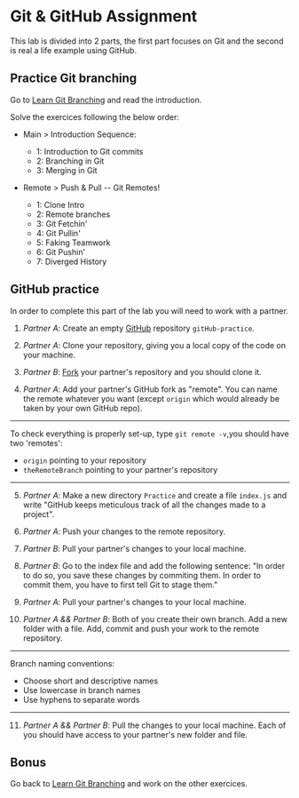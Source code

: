 # Git & GitHub Assignment

This lab is divided into 2 parts, the first part focuses on Git and the second is real a life example using GitHub. 

## Practice Git branching

Go to [Learn Git Branching](https://learngitbranching.js.org/) and read the introduction.

Solve the exercices following the below order:

- Main > Introduction Sequence:
  - 1: Introduction to Git commits
  - 2: Branching in Git
  - 3: Merging in Git

- Remote > Push & Pull -- Git Remotes!
  - 1: Clone Intro
  - 2: Remote branches
  - 3: Git Fetchin'
  - 4: Git Pullin'
  - 5: Faking Teamwork
  - 6: Git Pushin'
  - 7: Diverged History

## GitHub practice

In order to complete this part of the lab you will need to work with a partner.

1. *Partner A*: Create an empty [GitHub](https://help.github.com/en/articles/creating-a-new-repository) repository `gitHub-practice`.

2. *Partner A*: Clone your repository, giving you a local copy of the code on your machine.

3. *Partner B*: [Fork](https://help.github.com/en/articles/fork-a-repo) your partner's repository and you should clone it.

4. *Partner A*: Add your partner's GitHub fork as "remote". You can name the remote whatever you want (except `origin` which would already be taken by your own GitHub repo).

---

To check everything is properly set-up, type `git remote -v`,you should have two 'remotes':
- `origin` pointing to your repository
- `theRemoteBranch` pointing to your partner's repository

---

5. *Partner A*: Make a new directory `Practice` and create a file `index.js` and write "GitHub keeps meticulous track of all the changes made to a project".

6. *Partner A*: Push your changes to the remote repository.

7. *Partner B*: Pull your partner's changes to your local machine.

8. *Partner B*: Go to the index file and add the following sentence: "In order to do so, you save these changes by commiting them. In order to commit them, you have to first tell Git to stage them."

9. *Partner A*: Pull your partner's changes to your local machine.

10. *Partner A && Partner B*: Both of you create their own branch. Add a new folder with a file. Add, commit and push your work to the remote repository.

---

Branch naming conventions:
- Choose short and descriptive names
- Use lowercase in branch names
- Use hyphens to separate words

---

11. *Partner A && Partner B*: Pull the changes to your local machine. Each of you should have access to your partner's new folder and file.

## Bonus

Go back to [Learn Git Branching](https://learngitbranching.js.org/) and work on the other exercices.
